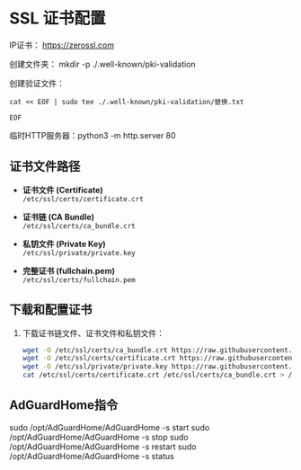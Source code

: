 # SSL 证书配置

IP证书： https://zerossl.com

创建文件夹： mkdir -p ./.well-known/pki-validation

创建验证文件：
```
cat << EOF | sudo tee ./.well-known/pki-validation/替换.txt

EOF
```
临时HTTP服务器：python3 -m http.server 80

## 证书文件路径

- **证书文件 (Certificate)**  
  `/etc/ssl/certs/certificate.crt`
  
- **证书链 (CA Bundle)**  
  `/etc/ssl/certs/ca_bundle.crt`
  
- **私钥文件 (Private Key)**  
  `/etc/ssl/private/private.key`
  
- **完整证书 (fullchain.pem)**  
  `/etc/ssl/certs/fullchain.pem`

## 下载和配置证书

1. 下载证书链文件、证书文件和私钥文件：
   ```bash
   wget -O /etc/ssl/certs/ca_bundle.crt https://raw.githubusercontent.com/passeway/root/refs/heads/main/ca_bundle.crt
   wget -O /etc/ssl/certs/certificate.crt https://raw.githubusercontent.com/passeway/root/refs/heads/main/certificate.crt
   wget -O /etc/ssl/private/private.key https://raw.githubusercontent.com/passeway/root/refs/heads/main/private.key
   cat /etc/ssl/certs/certificate.crt /etc/ssl/certs/ca_bundle.crt > /etc/ssl/certs/fullchain.pem
## AdGuardHome指令
sudo /opt/AdGuardHome/AdGuardHome -s start
sudo /opt/AdGuardHome/AdGuardHome -s stop
sudo /opt/AdGuardHome/AdGuardHome -s restart
sudo /opt/AdGuardHome/AdGuardHome -s status
